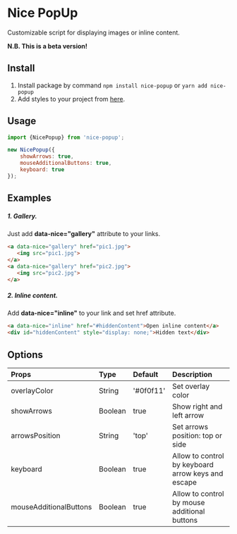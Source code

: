 # Nice PopUp

Customizable script for displaying images or inline content.

**N.B. This is a beta version!**
## Install
1. Install package by command ```npm install nice-popup``` or ```yarn add nice-popup```
2. Add styles to your project from [here](https://github.com/FallenMaster/nice-popup/blob/master/dist/app.css).

## Usage
```javascript
import {NicePopup} from 'nice-popup';

new NicePopup({
    showArrows: true,
    mouseAdditionalButtons: true,
    keyboard: true
});
```

## Examples
##### 1. Gallery.

Just add **data-nice="gallery"** attribute to your links.
```html
<a data-nice="gallery" href="pic1.jpg">
   <img src="pic1.jpg">
</a>
<a data-nice="gallery" href="pic2.jpg">
   <img src="pic2.jpg">
</a>
```

##### 2. Inline content.

Add **data-nice="inline"** to your link and set href attribute.
```html
<a data-nice="inline" href="#hiddenContent">Open inline content</a>
<div id="hiddenContent" style="display: none;">Hidden text</div>
```

## Options

| Props                   | Type    | Default | Description |
|:------------------------|:--------|:--------|:-----------------------|
| overlayColor            | String  |'#0f0f11'| Set overlay color |
| showArrows              | Boolean | true    | Show right and left arrow |
| arrowsPosition          | String  | 'top'   | Set arrows position: top or side |
| keyboard                | Boolean | true    | Allow to control by keyboard arrow keys and escape |
| mouseAdditionalButtons  | Boolean | true    | Allow to control by mouse additional buttons |